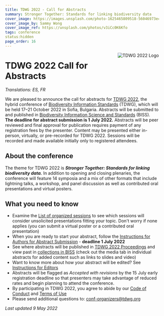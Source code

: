 ```yaml
---
title: TDWG 2022 - Call for Abstracts
summary: Stronger Together: Standards for linking biodiversity data
cover_image: https://images.unsplash.com/photo-1625465809518-56046973ecbf
cover_image_by: Sammy Wong
cover_image_ref: https://unsplash.com/photos/v3iCc0K6Kfo
tags: conference
status:hidden
page_order: 16
---
```


<img src="https://static.tdwg.org/conferences/2022/tdwg-2022-logo-sm.png" alt="TDWG 2022 Logo" style="float:right;padding-left:10px;padding-bottom:10px">

# TDWG 2022 Call for Abstracts 

_Translations: ES, FR_

We are pleased to announce the call for abstracts for [TDWG 2022](https://www.tdwg.org/conferences/2022/), the hybrid conference of [Biodiversity Information Standards](https://tdwg.org/) (TDWG), which will be held 17–21 October 2022 in Sofia, Bulgaria. Abstracts will be submitted to and published in [Biodiversity Information Science and Standards](https://biss.pensoft.net/) (BISS). **The deadline for abstract submission is 1 July 2022.** Abstracts will be peer reviewed and final approval for publication requires payment of any registration fees by the presenter. Content may be presented either in-person, virtually, or pre-recorded for TDWG 2022. Sessions will be recorded and made available initially only to registered attendees.

## About the conference

The theme for TDWG 2022 is _**Stronger Together: Standards for linking biodiversity data.**_ In addition to opening and closing plenaries, the conference will feature 14 symposia and a mix of other formats that include lightning talks, a workshop, and panel discussion as well as contributed oral presentations and virtual posters. 

## What you need to know

 * Examine the [List of organized sessions](../session-list/) to see which sessions will consider unsolicited presentations fitting your topic. Don't worry if none applies (you can submit a virtual poster or a contributed oral presentation)
 * When you are ready to start your abstract, follow the [Instructions for Authors for Abstract Submission](https://www.tdwg.org/conferences/2022/instructions-for-abstract-submission/) - **deadline 1 July 2022**
 * See where abstracts will be published in [TDWG 2022 Proceedings](https://biss.pensoft.net/collections/) and view past in [collections in BISS](https://biss.pensoft.net/collections/) (check out the media tab in individual abstracts for added content such as links to slides and video)
 * Want to know more about how your abstract will be edited? See [Instructions for Editors](https://www.tdwg.org/conferences/2022/instructions-for-editors/)
 * Abstracts will be flagged as _Accepted with revisions_ by the 15 July early registration deadline so that presenters may take advantage of reduced rates and begin planning to attend the conference.
 * By participating in TDWG 2022, you agree to abide by our [Code of Conduct](https://www.tdwg.org/about/code-of-conduct/) and [Terms of Use](https://www.tdwg.org/about/terms-of-use/)
 * Please send additional questions to: [conf-organizers@tdwg.org](mailto:conf-organizers@tdwg.org)


_Last updated 9 May 2022_
